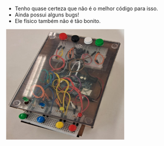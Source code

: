 - Tenho quase certeza que não é o melhor código para isso.
- Ainda possui alguns bugs!
- Ele físico também não é tão bonito.
<img height="300cm" width="320" src="https://github.com/SamuelMassaranaMadalena/SamuelMassaranaMadalena/blob/main/img%20e%20gifs%20usar/imagemdarecriacaogenius.jpeg">
